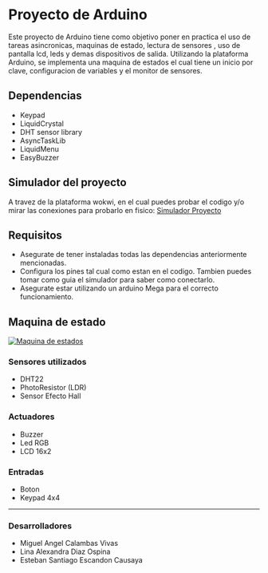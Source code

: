 # Proyecto de Arduino

Este proyecto de Arduino tiene como objetivo poner en practica el uso de tareas asincronicas, maquinas de estado, lectura de sensores , uso de pantalla lcd, leds y demas dispositivos de salida. Utilizando la plataforma Arduino, se implementa una maquina de estados el cual tiene un inicio por clave, configuracion de variables y el monitor de sensores.

## Dependencias
- Keypad
- LiquidCrystal
- DHT sensor library
- AsyncTaskLib
- LiquidMenu
- EasyBuzzer

## Simulador del proyecto
A travez de la plataforma wokwi, en el cual puedes probar el codigo y/o mirar las conexiones para probarlo en fisico:
[Simulador Proyecto](http://https://wokwi.com/projects/398603463838683137 "Simulador Proyecto")
## Requisitos
- Asegurate de tener instaladas todas las dependencias anteriormente mencionadas.
- Configura los pines tal cual como estan en el codigo. Tambien puedes tomar como guia el simulador para saber como conectarlo.
- Asegurate estar utilizando un arduino Mega para el correcto funcionamiento.

## Maquina de estado

[![Maquina de estados](https://i.imgur.com/p1XJOUN.png "Maquina de estados")](https://i.imgur.com/p1XJOUN.png "Maquina de estados")

### Sensores utilizados
- DHT22
- PhotoResistor (LDR)
- Sensor Efecto Hall
### Actuadores
- Buzzer
- Led RGB
- LCD 16x2
### Entradas
- Boton
- Keypad 4x4

------------


### Desarrolladores
- Miguel Angel Calambas Vivas
- Lina Alexandra Diaz Ospina
- Esteban Santiago Escandon Causaya
